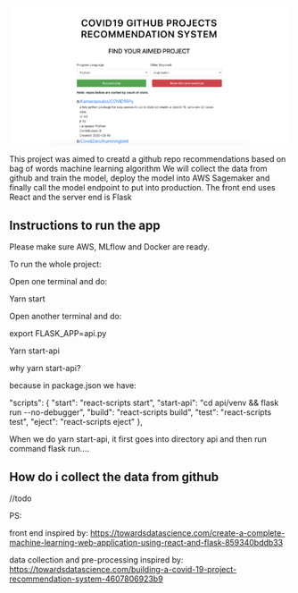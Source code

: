 ![GitHub Logo](/home.png)

This project was aimed to creatd a github repo recommendations based on bag of words machine learning algorithm
We will collect the data from github and train the model, deploy the model into AWS Sagemaker and finally call the 
model endpoint to put into production. The front end uses React and the server end is Flask

## Instructions to run the app

Please make sure AWS, MLflow and Docker are ready. 

To run the whole project:

Open one terminal and do:

Yarn start

Open another terminal and do:

export FLASK_APP=api.py

Yarn start-api

why yarn start-api?

because in package.json we have:

"scripts": {
    "start": "react-scripts start",
    "start-api": "cd api/venv && flask run --no-debugger",
    "build": "react-scripts build",
    "test": "react-scripts test",
    "eject": "react-scripts eject"
  },
  
 When we do yarn start-api, it first goes into directory api and then run command flask run....

## How do i collect the data from github

//todo

PS: 

front end inspired by: https://towardsdatascience.com/create-a-complete-machine-learning-web-application-using-react-and-flask-859340bddb33
    
data collection and pre-processing inspired by: https://towardsdatascience.com/building-a-covid-19-project-recommendation-system-4607806923b9
